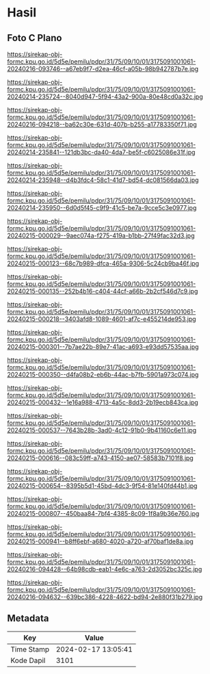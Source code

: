 # Hasil

## Foto C Plano

https://sirekap-obj-formc.kpu.go.id/5d5e/pemilu/pdpr/31/75/09/10/01/3175091001061-20240216-093746--a67eb9f7-d2ea-46cf-a05b-98b942787b7e.jpg

https://sirekap-obj-formc.kpu.go.id/5d5e/pemilu/pdpr/31/75/09/10/01/3175091001061-20240214-235724--8040d947-5f94-43a2-900a-80e48cd0a32c.jpg

https://sirekap-obj-formc.kpu.go.id/5d5e/pemilu/pdpr/31/75/09/10/01/3175091001061-20240216-094218--ba62c30e-631d-407b-b255-a17783350f71.jpg

https://sirekap-obj-formc.kpu.go.id/5d5e/pemilu/pdpr/31/75/09/10/01/3175091001061-20240214-235841--121db3bc-da40-4da7-be5f-c6025086e31f.jpg

https://sirekap-obj-formc.kpu.go.id/5d5e/pemilu/pdpr/31/75/09/10/01/3175091001061-20240214-235948--d4b3fdc4-58c1-41d7-bd54-dc081566da03.jpg

https://sirekap-obj-formc.kpu.go.id/5d5e/pemilu/pdpr/31/75/09/10/01/3175091001061-20240214-235950--6d0d5f45-c9f9-41c5-be7a-9cce5c3e0977.jpg

https://sirekap-obj-formc.kpu.go.id/5d5e/pemilu/pdpr/31/75/09/10/01/3175091001061-20240215-000029--9aec074a-f275-419a-b1bb-27f49fac32d3.jpg

https://sirekap-obj-formc.kpu.go.id/5d5e/pemilu/pdpr/31/75/09/10/01/3175091001061-20240215-000123--68c7b989-dfca-465a-9306-5c24cb9ba46f.jpg

https://sirekap-obj-formc.kpu.go.id/5d5e/pemilu/pdpr/31/75/09/10/01/3175091001061-20240215-000135--252b4b16-c404-44cf-a66b-2b2cf546d7c9.jpg

https://sirekap-obj-formc.kpu.go.id/5d5e/pemilu/pdpr/31/75/09/10/01/3175091001061-20240215-000218--3403afd8-1089-4601-af7c-e455214de953.jpg

https://sirekap-obj-formc.kpu.go.id/5d5e/pemilu/pdpr/31/75/09/10/01/3175091001061-20240215-000301--7b7ae22b-89e7-41ac-a693-e93dd57535aa.jpg

https://sirekap-obj-formc.kpu.go.id/5d5e/pemilu/pdpr/31/75/09/10/01/3175091001061-20240215-000350--d4fa08b2-eb6b-44ac-b7fb-5901a973c074.jpg

https://sirekap-obj-formc.kpu.go.id/5d5e/pemilu/pdpr/31/75/09/10/01/3175091001061-20240215-000432--1e16a988-4713-4a5c-8dd3-2b19ecb843ca.jpg

https://sirekap-obj-formc.kpu.go.id/5d5e/pemilu/pdpr/31/75/09/10/01/3175091001061-20240215-000537--7643b28b-3ad0-4c12-91b0-9b41160c6e11.jpg

https://sirekap-obj-formc.kpu.go.id/5d5e/pemilu/pdpr/31/75/09/10/01/3175091001061-20240215-000616--083c59ff-a743-4150-ae07-58583b7101f8.jpg

https://sirekap-obj-formc.kpu.go.id/5d5e/pemilu/pdpr/31/75/09/10/01/3175091001061-20240215-000654--8395b5d1-45bd-4dc3-9f54-81e140fd44b1.jpg

https://sirekap-obj-formc.kpu.go.id/5d5e/pemilu/pdpr/31/75/09/10/01/3175091001061-20240215-000807--450baa84-7bf4-4385-8c09-1f8a9b36e760.jpg

https://sirekap-obj-formc.kpu.go.id/5d5e/pemilu/pdpr/31/75/09/10/01/3175091001061-20240215-000941--b8ff6ebf-a680-4020-a720-af70baf1de8a.jpg

https://sirekap-obj-formc.kpu.go.id/5d5e/pemilu/pdpr/31/75/09/10/01/3175091001061-20240216-094428--64b98cdb-eab1-4e6c-a763-2d3052bc325c.jpg

https://sirekap-obj-formc.kpu.go.id/5d5e/pemilu/pdpr/31/75/09/10/01/3175091001061-20240216-094632--639bc386-4228-4622-bd94-2e880f31b279.jpg


## Metadata

| Key        | Value               |
| ---------- | ------------------- |
| Time Stamp | 2024-02-17 13:05:41 |
| Kode Dapil | 3101                |



